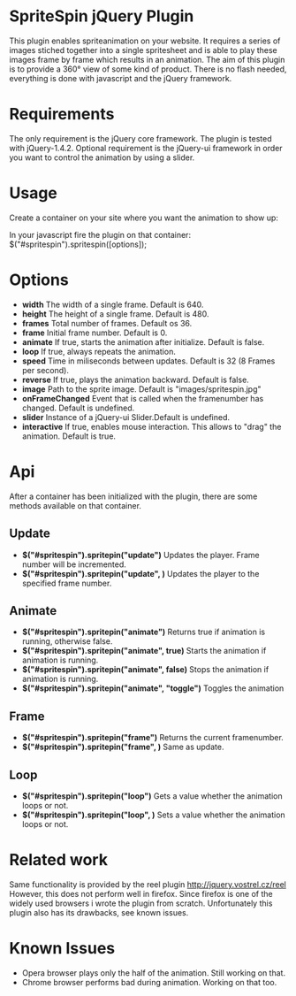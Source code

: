 SpriteSpin jQuery Plugin
=====================================================
This plugin enables spriteanimation on your website. It requires a series of 
images stiched together into a single spritesheet and is able to play these 
images frame by frame which results in an animation. The aim of this plugin is
to provide a 360° view of some kind of product. There is no flash needed, 
everything is done with javascript and the jQuery framework.

Requirements
=====
The only requirement is the jQuery core framework. The plugin is tested with
jQuery-1.4.2. Optional requirement is the jQuery-ui framework in order you want
to control the animation by using a slider.

Usage
=====
Create a container on your site where you want the animation to show up:
    <div id="spritespin"/>
In your javascript fire the plugin on that container:
    $("#spritespin").spritespin([options]);
  
Options
=====
* **width** The width of a single frame. Default is 640.
* **height** The height of a single frame. Default is 480.
* **frames** Total number of frames. Default os 36.
* **frame** Initial frame number. Default is 0.
* **animate** If true, starts the animation after initialize. Default is false.
* **loop** If true, always repeats the animation.
* **speed** Time in miliseconds between updates. Default is 32 (8 Frames per second).
* **reverse** If true, plays the animation backward. Default is false.
* **image** Path to the sprite image. Default is "images/spritespin.jpg"
* **onFrameChanged** Event that is called when the framenumber has changed. Default is undefined.
* **slider** Instance of a jQuery-ui Slider.Default is undefined.
* **interactive** If true, enables mouse interaction. This allows to "drag" the animation. Default is true.

Api
=====
After a container has been initialized with the plugin, there are some methods
available on that container.

Update
-----
* **$("#spritespin").spritepin("update")** Updates the player. Frame number will be incremented.
* **$("#spritespin").spritepin("update", <number>)** Updates the player to the specified frame number.

Animate
-----
* **$("#spritespin").spritepin("animate")** Returns true if animation is running, otherwise false.
* **$("#spritespin").spritepin("animate", true)** Starts the animation if animation is running.
* **$("#spritespin").spritepin("animate", false)** Stops the animation if animation is running.
* **$("#spritespin").spritepin("animate", "toggle")** Toggles the animation

Frame
-----
* **$("#spritespin").spritepin("frame")** Returns the current framenumber.
* **$("#spritespin").spritepin("frame", <number>)** Same as update.

Loop
-----
* **$("#spritespin").spritepin("loop")** Gets a value whether the animation loops or not.
* **$("#spritespin").spritepin("loop", <boolean>)** Sets a value whether the animation loops or not.

Related work
=====
Same functionality is provided by the reel plugin http://jquery.vostrel.cz/reel
However, this does not perform well in firefox. Since firefox is one of the
widely used browsers i wrote the plugin from scratch. Unfortunately this plugin
also has its drawbacks, see known issues.

Known Issues
=====
* Opera browser plays only the half of the animation. Still working on that.
* Chrome browser performs bad during animation. Working on that too.